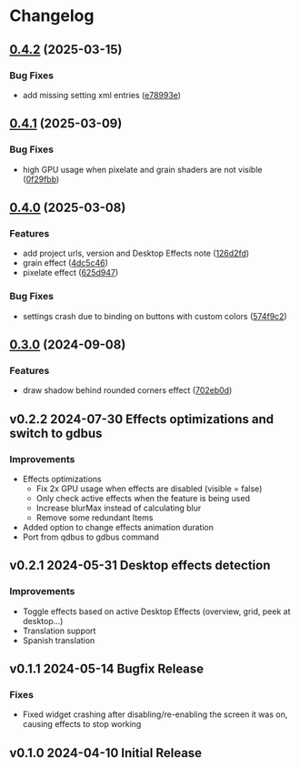 # Changelog

## [0.4.2](https://github.com/luisbocanegra/plasma-wallpaper-effects/compare/v0.4.1...v0.4.2) (2025-03-15)


### Bug Fixes

* add missing setting xml entries ([e78993e](https://github.com/luisbocanegra/plasma-wallpaper-effects/commit/e78993ecbdb84a4078f070ff4ef59ee6a8cb9cce))

## [0.4.1](https://github.com/luisbocanegra/plasma-wallpaper-effects/compare/v0.4.0...v0.4.1) (2025-03-09)


### Bug Fixes

* high GPU usage when pixelate and grain shaders are not visible ([0f29fbb](https://github.com/luisbocanegra/plasma-wallpaper-effects/commit/0f29fbb924f98f05d3d3830f38fd0bf0c93431fe))

## [0.4.0](https://github.com/luisbocanegra/plasma-wallpaper-effects/compare/v0.3.0...v0.4.0) (2025-03-08)


### Features

* add project urls, version and Desktop Effects note ([126d2fd](https://github.com/luisbocanegra/plasma-wallpaper-effects/commit/126d2fd48bb33ba9b712411a671de5f7e9e571f6))
* grain effect ([4dc5c46](https://github.com/luisbocanegra/plasma-wallpaper-effects/commit/4dc5c46a92e70092dd3fa332f4ed0b9126f52e2e))
* pixelate effect ([625d947](https://github.com/luisbocanegra/plasma-wallpaper-effects/commit/625d947b8f1b2c69857746c29635445501944684))


### Bug Fixes

* settings crash due to binding on buttons with custom colors ([574f9c2](https://github.com/luisbocanegra/plasma-wallpaper-effects/commit/574f9c2c23360efe57ded3a8444c847b4845ebd9))

## [0.3.0](https://github.com/luisbocanegra/plasma-wallpaper-effects/compare/v0.2.2...v0.3.0) (2024-09-08)


### Features

* draw shadow behind rounded corners effect ([702eb0d](https://github.com/luisbocanegra/plasma-wallpaper-effects/commit/702eb0dc39b23c4f16a3042692cadb30041ce2c6))

## v0.2.2 2024-07-30 Effects optimizations and switch to gdbus

### Improvements

- Effects optimizations
  - Fix 2x GPU usage when effects are disabled (visible = false)
  - Only check active effects when the feature is being used
  - Increase blurMax instead of calculating blur
  - Remove some redundant Items
- Added option to change effects animation duration
- Port from qdbus to gdbus command

## v0.2.1 2024-05-31 Desktop effects detection

### Improvements

- Toggle effects based on active Desktop Effects (overview, grid, peek at desktop...)
- Translation support
- Spanish translation

## v0.1.1 2024-05-14 Bugfix Release

### Fixes

- Fixed widget crashing after disabling/re-enabling the screen it was on, causing effects to stop working

## v0.1.0 2024-04-10 Initial Release
